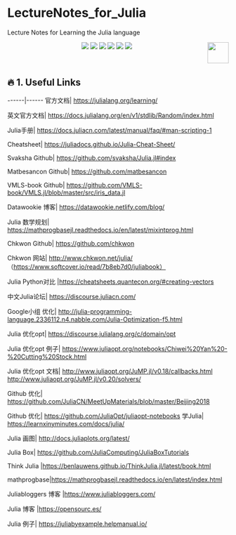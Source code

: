 # LectureNotes_for_Julia
Lecture Notes for Learning the Julia language

<p align="center">
    <a href="https://github.com/elegantcoin/LectureNotes_for_Julia"><img src="https://img.shields.io/badge/status-updating-brightgreen.svg"></a>
    <a href="https://github.com/python/cpython"><img src="https://img.shields.io/badge/Python-3.7-FF1493.svg"></a>
    <a href="https://github.com/elegantcoin/LectureNotes_for_Julia"><img src="https://img.shields.io/badge/platform-Windows%7CLinux%7CmacOS-660066.svg"></a>
    <a href="https://opensource.org/licenses/mit-license.php"><img src="https://badges.frapsoft.com/os/mit/mit.svg"></a>
    <a href="https://github.com/elegantcoin/LectureNotes_for_Julia/stargazers"><img src="https://img.shields.io/github/stars/elegantcoin/LectureNotes_for_Julia.svg?logo=github"></a>
    <a href="https://github.com/elegantcoin/LectureNotes_for_Julia/network/members"><img src="https://img.shields.io/github/forks/elegantcoin/LectureNotes_for_Julia.svg?color=blue&logo=github"></a>
    <a href="https://www.python.org/"><img src="https://upload.wikimedia.org/wikipedia/commons/c/c3/Python-logo-notext.svg" align="right" height="48" width="48" ></a>
</p>
<br />

## :fire: 1. Useful Links
------|------
官方文档|	https://julialang.org/learning/

英文官方文档|	https://docs.julialang.org/en/v1/stdlib/Random/index.html 

Julia手册|	https://docs.juliacn.com/latest/manual/faq/#man-scripting-1

Cheatsheet|	https://juliadocs.github.io/Julia-Cheat-Sheet/

Svaksha Github|	https://github.com/svaksha/Julia.jl#index

Matbesancon Github|	https://github.com/matbesancon 

VMLS-book Github|	https://github.com/VMLS-book/VMLS.jl/blob/master/src/iris_data.jl

Datawookie 博客|	https://datawookie.netlify.com/blog/

Julia 数学规划|	https://mathprogbasejl.readthedocs.io/en/latest/mixintprog.html

Chkwon Github|	https://github.com/chkwon

Chkwon 网站|	http://www.chkwon.net/julia/   （https://www.softcover.io/read/7b8eb7d0/juliabook）

Julia Python对比	|https://cheatsheets.quantecon.org/#creating-vectors

中文Julia论坛|	https://discourse.juliacn.com/

Google小组 优化|	http://julia-programming-language.2336112.n4.nabble.com/Julia-Optimization-f5.html

Julia 优化opt|	https://discourse.julialang.org/c/domain/opt

Julia 优化opt 例子|	https://www.juliaopt.org/notebooks/Chiwei%20Yan%20-%20Cutting%20Stock.html

Julia 优化opt 文档|	http://www.juliaopt.org/JuMP.jl/v0.18/callbacks.html 
http://www.juliaopt.org/JuMP.jl/v0.20/solvers/ 

Github 优化|	https://github.com/JuliaCN/MeetUpMaterials/blob/master/Beijing2018

Github 优化|	https://github.com/JuliaOpt/juliaopt-notebooks
学Julia|	https://learnxinyminutes.com/docs/julia/

Julia 画图|	http://docs.juliaplots.org/latest/

Julia Box|	https://github.com/JuliaComputing/JuliaBoxTutorials 

Think Julia	|https://benlauwens.github.io/ThinkJulia.jl/latest/book.html 

mathprogbase|https://mathprogbasejl.readthedocs.io/en/latest/index.html 

Juliabloggers 博客	|https://www.juliabloggers.com/ 

Julia 博客	|https://opensourc.es/ 

Julia 例子|	https://juliabyexample.helpmanual.io/ 
